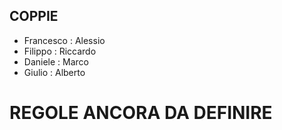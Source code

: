 
## COPPIE

 - Francesco : Alessio
 - Filippo : Riccardo
 - Daniele : Marco
 - Giulio : Alberto
 
 
 # REGOLE ANCORA DA DEFINIRE
